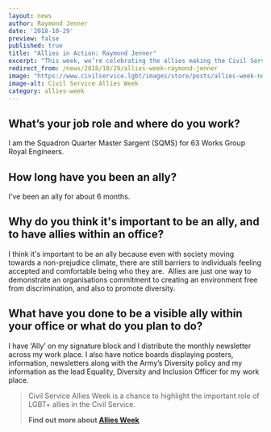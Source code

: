 ```yaml
---
layout: news
author: Raymond Jenner
date: '2018-10-29'
preview: false
published: true
title: "Allies in Action: Raymond Jenner"
excerpt: "This week, we’re celebrating the allies making the Civil Service a great place to work for LGBT+ people. Raymond works for the Ministry of Defence. In this post, we asked Raymond to share some thoughts on why allies are important."
redirect_from: /news/2018/10/29/allies-week-raymond-jenner
image: "https://www.civilservice.lgbt/images/store/posts/allies-week-no-date.png"
image-alt: Civil Service Allies Week
category: allies-week
---
```


## What’s your job role and where do you work? 

I am the Squadron Quarter Master Sargent (SQMS) for 63 Works Group Royal Engineers.

## How long have you been an ally?  

I've been an ally for about 6 months.

## Why do you think it's important to be an ally, and to have allies within an office?  

I think it's important to be an ally because even with society moving towards a non-prejudice climate, there are still barriers to individuals feeling accepted and comfortable being who they are.  Allies are just one way to demonstrate an organisations commitment to creating an environment free from discrimination, and also to promote diversity.

## What have you done to be a visible ally within your office or what do you plan to do? 

I have ‘Ally’ on my signature block and I distribute the monthly newsletter across my work place. I also have notice boards displaying posters, information, newsletters along with the Army’s Diversity policy and my information as the lead Equality, Diversity and Inclusion Officer for my work place.

> Civil Service Allies Week is a chance to highlight the important role of LGBT+ allies in the Civil Service. 
>
> **Find out more about [Allies Week](/allies-week)**